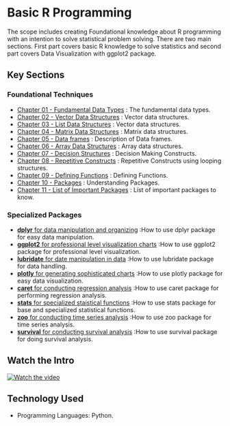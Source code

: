 # Basic R Programming 
The scope includes creating Foundational knowledge about R programming with an intention to solve statistical problem solving. There are two main sections. First part covers basic R knowledge to solve statistics and second part covers Data Visualization with ggplot2 package.

## Key Sections
### Foundational Techniques
- [Chapter 01 - Fundamental Data Types](https://github.com/fromsantanu/BRP-Ch-01-DataTypes) : The fundamental data types.
- [Chapter 02 - Vector Data Structures](https://github.com/fromsantanu/BRP-Ch-02-Vectors) : Vector data structures.
- [Chapter 03 - List Data Structures](https://github.com/fromsantanu/BRP-Ch-03-Lists) : Vector data structures.
- [Chapter 04 - Matrix Data Structures](https://github.com/fromsantanu/BRP-Ch-04-Matrix) : Matrix data structures.
- [Chapter 05 - Data frames](https://github.com/fromsantanu/BRP-Ch-05-DataFrames) : Description of Data frames.
- [Chapter 06 - Array Data Structures](https://github.com/fromsantanu/BRP-Ch-06-Arrays) : Array data structures.
- [Chapter 07 - Decision Structures](https://github.com/fromsantanu/BRP-Ch-07-DecisionStructures) : Decision Making Constructs.
- [Chapter 08 - Repetitive Constructs](https://github.com/fromsantanu/BRP-Ch-08-RepetitiveConstructs) : Repetitive Constructs using looping structures.
- [Chapter 09 - Defining Functions](https://github.com/fromsantanu/BRP-Ch-09-DefiningFunctions) : Defining Functions.
- [Chapter 10 - Packages](https://github.com/fromsantanu/BRP-Ch-09-UnderstandingPackages) : Understanding Packages.
- [Chapter 11 - List of Important Packages](https://github.com/fromsantanu/BRP-Ch-09-ListOfImportantPackages) : List of important packages to know.

### Specialized Packages
- [**dplyr** for data manipulation and organizing](https://github.com/fromsantanu/#)  :How to use dplyr package for easy data manipulation.
- [**ggplot2** for professional level visualization charts](https://github.com/fromsantanu/#)  :How to use ggplot2 package for professional level visualization.
- [**lubridate** for date manipulation in data](https://github.com/fromsantanu/#)  :How to use lubridate package for data handling.
- [**plotly** for generating sophisticated charts](https://github.com/fromsantanu/#)  :How to use plotly package for easy data visualization.
- [**caret** for conducting regression analysis](https://github.com/fromsantanu/#)  :How to use caret package for performing regression analysis.
- [**stats** for specialized staistical functions](https://github.com/fromsantanu/#)  :How to use stats package for base and specialized statistical functions.
- [**zoo** for conducting time series analysis](https://github.com/fromsantanu/#)  :How to use zoo package for time series analysis.
- [**survival** for conducting survival analysis](https://github.com/fromsantanu/#)  :How to use survival package for doing survival analysis.

## Watch the Intro 
[![Watch the video](https://img.youtube.com/vi/tbd/hqdefault.jpg)](https://www.youtube.com/watch?v=tbd)

## Technology Used
- Programming Languages: Python.
